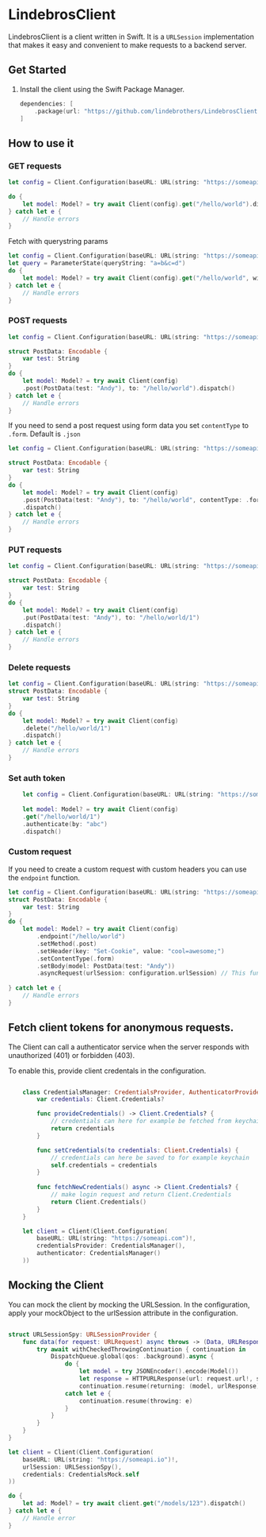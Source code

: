 # LindebrosClient
LindebrosClient is a client written in Swift. It is a `URLSession` implementation that makes it easy and convenient to make requests to a backend server.


## Get Started
1. Install the client using the Swift Package Manager.
    ```Swift
    dependencies: [
        .package(url: "https://github.com/lindebrothers/LindebrosClient.git", .upToNextMajor(from: "2.0.2"))
    ]
    ```
## How to use it

### GET requests
``` Swift
let config = Client.Configuration(baseURL: URL(string: "https://someapi.com")!)

do {
    let model: Model? = try await Client(config).get("/hello/world").dispatch()
} catch let e {
    // Handle errors
}
```
Fetch with querystring params
``` Swift
let config = Client.Configuration(baseURL: URL(string: "https://someapi.com")!)
let query = ParameterState(queryString: "a=b&c=d")
do {
    let model: Model? = try await Client(config).get("/hello/world", with: query).dispatch()
} catch let e {
    // Handle errors
}
```

### POST requests
``` Swift
let config = Client.Configuration(baseURL: URL(string: "https://someapi.com")!)

struct PostData: Encodable {
    var test: String
} 
do {
    let model: Model? = try await Client(config)
    .post(PostData(test: "Andy"), to: "/hello/world").dispatch()
} catch let e {
    // Handle errors
}
```

If you need to send a post request using form data you set `contentType` to `.form`. Default is `.json`

``` Swift
let config = Client.Configuration(baseURL: URL(string: "https://someapi.com")!)

struct PostData: Encodable {
    var test: String
} 
do {
    let model: Model? = try await Client(config)
    .post(PostData(test: "Andy"), to: "/hello/world", contentType: .form)
    .dispatch()
} catch let e {
    // Handle errors
}
```

### PUT requests
``` Swift
let config = Client.Configuration(baseURL: URL(string: "https://someapi.com")!)

struct PostData: Encodable {
    var test: String
} 
do {
    let model: Model? = try await Client(config)
    .put(PostData(test: "Andy"), to: "/hello/world/1")
    .dispatch()
} catch let e {
    // Handle errors
}
```
### Delete requests
``` Swift
let config = Client.Configuration(baseURL: URL(string: "https://someapi.com")!)
struct PostData: Encodable {
    var test: String
} 
do {
    let model: Model? = try await Client(config)
    .delete("/hello/world/1")
    .dispatch()
} catch let e {
    // Handle errors
}
```
### Set auth token
``` Swift
    let config = Client.Configuration(baseURL: URL(string: "https://someapi.com")!)
    
    let model: Model? = try await Client(config)
    .get("/hello/world/1")
    .authenticate(by: "abc")
    .dispatch()
```

### Custom request
If you need to create a custom request with custom headers you can use the `endpoint` function.
``` Swift
let config = Client.Configuration(baseURL: URL(string: "https://someapi.com")!)
struct PostData: Encodable {
    var test: String
}
do {
    let model: Model? = try await Client(config)
        .endpoint("/hello/world")
        .setMethod(.post)
        .setHeader(key: "Set-Cookie", value: "cool=awesome;")
        .setContentType(.form)
        .setBody(model: PostData(test: "Andy"))
        .asyncRequest(urlSession: configuration.urlSession) // This function makes the request
        
} catch let e {
    // Handle errors
}
```

## Fetch client tokens for anonymous requests.
The Client can call a authenticator service when the server responds with unauthorized (401) or forbidden (403).

To enable this, provide client credentals in the configuration.
```Swift

    class CredentialsManager: CredentialsProvider, AuthenticatorProvider {
        var credentials: Client.Credentials?

        func provideCredentials() -> Client.Credentials? {
            // credentials can here for example be fetched from keychain 
            return credentials
        }

        func setCredentials(to credentials: Client.Credentials) {
            // credentials can here be saved to for example keychain
            self.credentials = credentials
        }
        
        func fetchNewCredentials() async -> Client.Credentials? {
            // make login request and return Client.Credentials
            return Client.Credentials()
        }
    }

    let client = Client(Client.Configuration(
        baseURL: URL(string: "https://someapi.com")!, 
        credentialsProvider: CredentialsManager(),
        authenticator: CredentialsManager()
    ))
```

## Mocking the Client
You can mock the client by mocking the URLSession. In the configuration, apply your mockObject to the urlSession attribute in the configuration.
```Swift

struct URLSessionSpy: URLSessionProvider {
    func data(for request: URLRequest) async throws -> (Data, URLResponse) {
        try await withCheckedThrowingContinuation { continuation in
            DispatchQueue.global(qos: .background).async {
                do {
                    let model = try JSONEncoder().encode(Model())
                    let response = HTTPURLResponse(url: request.url!, statusCode: 200, httpVersion: nil, headerFields: nil)!
                    continuation.resume(returning: (model, urlResponse))
                catch let e {
                    continuation.resume(throwing: e)
                }
            }
        }
    }
}

let client = Client(Client.Configuration(
    baseURL: URL(string: "https://someapi.io")!,
    urlSession: URLSessionSpy(),
    credentials: CredentialsMock.self
))

do {
    let ad: Model? = try await client.get("/models/123").dispatch()
} catch let e {
    // Handle error
}
```
